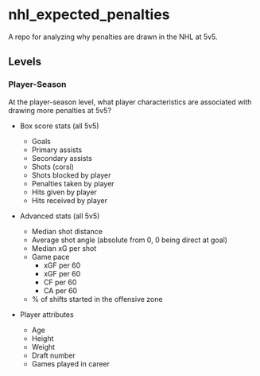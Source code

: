 # nhl_expected_penalties

A repo for analyzing why penalties are drawn in the NHL at 5v5.

## Levels

### Player-Season

At the player-season level, what player characteristics are associated with drawing more penalties at 5v5?

* Box score stats (all 5v5)
  * Goals
  * Primary assists
  * Secondary assists
  * Shots (corsi)
  * Shots blocked by player
  * Penalties taken by player
  * Hits given by player
  * Hits received by player
  
* Advanced stats (all 5v5)
  * Median shot distance
  * Average shot angle (absolute from 0, 0 being direct at goal)
  * Median xG per shot
  * Game pace
    * xGF per 60
    * xGF per 60
    * CF per 60
    * CA per 60
  * % of shifts started in the offensive zone
* Player attributes
  * Age
  * Height
  * Weight
  * Draft number
  * Games played in career
